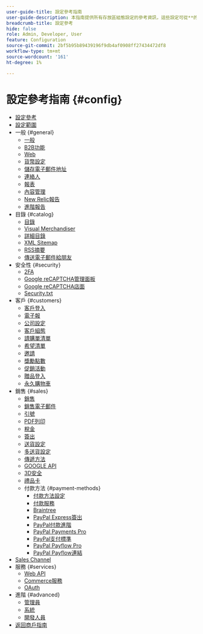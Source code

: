 ```yaml
---
user-guide-title: 設定參考指南
user-guide-description: 本指南提供所有存放區組態設定的參考資訊，這些設定可從**的_Admin_側邊欄存取[!UICONTROL Stores]** > _[!UICONTROL Settings]_ > **[!UICONTROL Configuration]**。
breadcrumb-title: 設定參考
hide: false
role: Admin, Developer, User
feature: Configuration
source-git-commit: 2bf5b95b89439196f9db4af0908ff27434472df8
workflow-type: tm+mt
source-wordcount: '161'
ht-degree: 1%

---
```



# 設定參考指南 {#config}

- [設定參考](guide-overview.md)
- [設定範圍](scope-change.md)
- 一般 {#general}
   - [一般](./general/general.md)
   - [B2B功能](./general/b2b-features.md)
   - [Web](./general/web.md)
   - [貨幣設定](./general/currency-setup.md)
   - [儲存電子郵件地址](./general/store-email-addresses.md)
   - [連絡人](./general/contacts.md)
   - [報表](./general/reports.md)
   - [內容管理](./general/content-management.md)
   - [New Relic報告](./general/new-relic-reporting.md)
   - [進階報告](./general/advanced-reporting.md)
- 目錄 {#catalog}
   - [目錄](./catalog/catalog.md)
   - [Visual Merchandiser](./catalog/visual-merchandiser.md)
   - [詳細目錄](./catalog/inventory.md)
   - [XML Sitemap](./catalog/xml-sitemap.md)
   - [RSS摘要](./catalog/rss-feeds.md)
   - [傳送電子郵件給朋友](./catalog/email-to-a-friend.md)
- 安全性 {#security}
   - [2FA](./security/2fa.md)
   - [Google reCAPTCHA管理面板](./security/google-recaptcha-admin.md)
   - [Google reCAPTCHA店面](./security/google-recaptcha-storefront.md)
   - [Security.txt](./security/security-txt.md)
- 客戶 {#customers}
   - [客戶登入](./customers/login-as-customer.md)
   - [電子報](./customers/newsletter.md)
   - [公司設定](./customers/company-configuration.md)
   - [客戶組態](./customers/customer-configuration.md)
   - [請購單清單](./customers/requisition-lists.md)
   - [希望清單](./customers/wishlist.md)
   - [邀請](./customers/invitations.md)
   - [獎勵點數](./customers/reward-points.md)
   - [促銷活動](./customers/promotions.md)
   - [贈品登入](./customers/gift-registry.md)
   - [永久購物車](./customers/persistent-shopping-cart.md)
- 銷售 {#sales}
   - [銷售](./sales/sales.md)
   - [銷售電子郵件](./sales/sales-emails.md)
   - [引號](./sales/quotes.md)
   - [PDF列印](./sales/pdf-print-outs.md)
   - [稅金](./sales/tax.md)
   - [簽出](./sales/checkout.md)
   - [送貨設定](./sales/shipping-settings.md)
   - [多送貨設定](./sales/multishipping-settings.md)
   - [傳遞方法](./sales/delivery-methods.md)
   - [GOOGLE API](./sales/google-api.md)
   - [3D安全](./sales/3d-secure.md)
   - [禮品卡](./sales/gift-cards.md)
   - 付款方法 {#payment-methods}
      - [付款方法設定](./sales/payment-methods.md)
      - [付款服務](./sales/payment-services.md)
      - [Braintree](./sales/braintree.md)
      - [PayPal Express簽出](./sales/paypal-express-checkout.md)
      - [PayPal付款進階](./sales/paypal-payments-advanced.md)
      - [PayPal Payments Pro](./sales/paypal-payments-pro.md)
      - [PayPal支付標準](./sales/paypal-payments-standard.md)
      - [PayPal Payflow Pro](./sales/paypal-payflow-pro.md)
      - [PayPal Payflow連結](./sales/paypal-payflow-link.md)
- [Sales Channel](./sales-channels.md)
- 服務 {#services}
   - [Web API](./services/magento-web-api.md)
   - [Commerce服務](./services/saas.md)
   - [OAuth](./services/oauth.md)
- 進階 {#advanced}
   - [管理員](./advanced/admin.md)
   - [系統](./advanced/system.md)
   - [開發人員](./advanced/developer.md)
- [返回商戶指南](https://experienceleague.adobe.com/en/docs/commerce-admin/user-guides/home)

